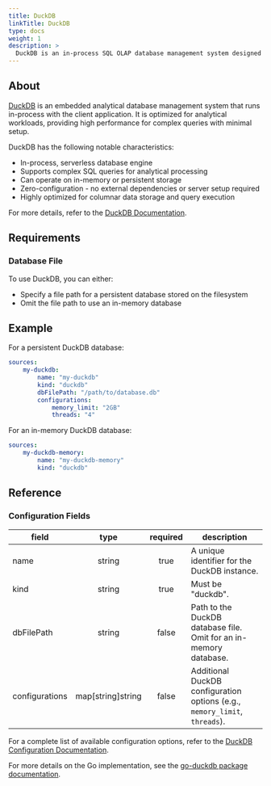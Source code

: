 ```yaml
---
title: DuckDB
linkTitle: DuckDB
type: docs
weight: 1
description: >
  DuckDB is an in-process SQL OLAP database management system designed for analytical query processing.
---
```


## About

[DuckDB](https://duckdb.org/) is an embedded analytical database management system that runs in-process with the client application. It is optimized for analytical workloads, providing high performance for complex queries with minimal setup.

DuckDB has the following notable characteristics:

- In-process, serverless database engine
- Supports complex SQL queries for analytical processing
- Can operate on in-memory or persistent storage
- Zero-configuration - no external dependencies or server setup required
- Highly optimized for columnar data storage and query execution

For more details, refer to the [DuckDB Documentation](https://duckdb.org/).

## Requirements

### Database File

To use DuckDB, you can either:

- Specify a file path for a persistent database stored on the filesystem
- Omit the file path to use an in-memory database

## Example

For a persistent DuckDB database:

```yaml
sources:
    my-duckdb:
        name: "my-duckdb"
        kind: "duckdb"
        dbFilePath: "/path/to/database.db"
        configurations:
            memory_limit: "2GB"
            threads: "4"
```

For an in-memory DuckDB database:

```yaml
sources:
    my-duckdb-memory:
        name: "my-duckdb-memory"
        kind: "duckdb"
```

## Reference

### Configuration Fields

| **field**         | **type**          | **required** | **description**                                                                 |
|-------------------|:-----------------:|:------------:|---------------------------------------------------------------------------------|
| name              | string            |     true     | A unique identifier for the DuckDB instance.                                     |
| kind              | string            |     true     | Must be "duckdb".                                                               |
| dbFilePath        | string            |    false     | Path to the DuckDB database file. Omit for an in-memory database.                |
| configurations    | map[string]string |    false     | Additional DuckDB configuration options (e.g., `memory_limit`, `threads`).       |

For a complete list of available configuration options, refer to the [DuckDB Configuration Documentation](https://duckdb.org/docs/stable/configuration/overview.html#local-configuration-options).


For more details on the Go implementation, see the [go-duckdb package documentation](https://pkg.go.dev/github.com/scottlepp/go-duckdb#section-readme).